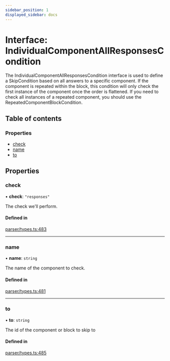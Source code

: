 ```yaml
---
sidebar_position: 1
displayed_sidebar: docs
---
```


# Interface: IndividualComponentAllResponsesCondition

The IndividualComponentAllResponsesCondition interface is used to define a SkipCondition based on all answers to a specific component. If the component is repeated within the block, this condition will only check the first instance of the component once the order is flattened. If you need to check all instances of a repeated component, you should use the RepeatedComponentBlockCondition.

## Table of contents

### Properties

- [check](IndividualComponentAllResponsesCondition.md#check)
- [name](IndividualComponentAllResponsesCondition.md#name)
- [to](IndividualComponentAllResponsesCondition.md#to)

## Properties

### check

• **check**: ``"responses"``

The check we'll perform.

#### Defined in

[parser/types.ts:483](https://github.com/revisit-studies/study/blob/4b1bc13/src/parser/types.ts#L483)

___

### name

• **name**: `string`

The name of the component to check.

#### Defined in

[parser/types.ts:481](https://github.com/revisit-studies/study/blob/4b1bc13/src/parser/types.ts#L481)

___

### to

• **to**: `string`

The id of the component or block to skip to

#### Defined in

[parser/types.ts:485](https://github.com/revisit-studies/study/blob/4b1bc13/src/parser/types.ts#L485)
